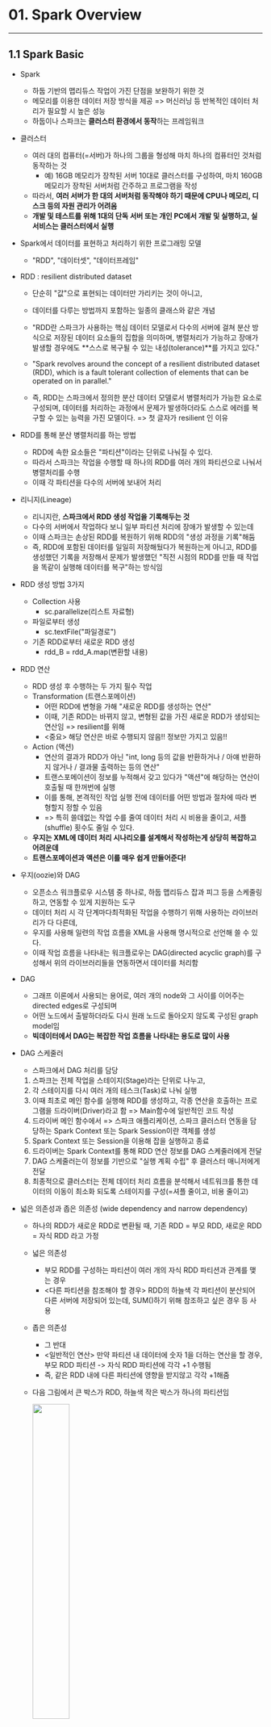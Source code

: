 # 01. Spark Overview

---
## 1.1 Spark Basic

- Spark
  - 하둡 기반의 맵리듀스 작업이 가진 단점을 보완하기 위한 것
  - 메모리를 이용한 데이터 저장 방식을 제공 => 머신러닝 등 반복적인 데이터 처리가 필요할 시 높은 성능
  - 하둡이나 스파크는 **클러스터 환경에서 동작**하는 프레임워크
  
- 클러스터
  - 여러 대의 컴퓨터(=서버)가 하나의 그룹을 형성해 마치 하나의 컴퓨터인 것처럼 동작하는 것
    - 예) 16GB 메모리가 장착된 서버 10대로 클러스터를 구성하여, 마치 160GB 메모리가 장착된 서버처럼 간주하고 프로그램을 작성
  - 따라서, **여러 서버가 한 대의 서버처럼 동작해야 하기 때문에 CPU나 메모리, 디스크 등의 자원 관리가 어려움**
  - **개발 및 테스트를 위해 1대의 단독 서버 또는 개인 PC에서 개발 및 실행하고, 실 서비스는 클러스터에서 실행**

 
- Spark에서 데이터를 표현하고 처리하기 위한 프로그래밍 모델
  - "RDD", "데이터셋", "데이터프레임"


- RDD : resilient distributed dataset
  - 단순히 "값"으로 표현되는 데이터만 가리키는 것이 아니고,
  - 데이터를 다루는 방법까지 포함하는 일종의 클래스와 같은 개념
  - "RDD란 스파크가 사용하는 핵심 데이터 모델로서 다수의 서버에 걸쳐 분산 방식으로 저장된 데이터 요소들의 집합을 의미하며,
    병렬처리가 가능하고 장애가 발생할 경우에도 **스스로 복구될 수 있는 내성(tolerance)**를 가지고 있다."
  - "Spark revolves around the concept of a resilient distributed dataset (RDD), which is a fault tolerant collection of elements that can be operated on in parallel."

  - 즉, RDD는 스파크에서 정의한 분산 데이터 모델로서 병렬처리가 가능한 요소로 구성되며,
    데이터를 처리하는 과정에서 문제가 발생하더라도 스스로 에러를 복구할 수 있는 능력을 가진 모델이다.
    => 첫 글자가 resilient 인 이유
    
    
- RDD를 통해 분산 병렬처리를 하는 방법
  - RDD에 속한 요소들은 "파티션"이라는 단위로 나눠질 수 있다.
  - 따라서 스파크는 작업을 수행할 때 하나의 RDD를 여러 개의 파티션으로 나눠서 병렬처리를 수행
  - 이때 각 파티션을 다수의 서버에 보내어 처리


- 리니지(Lineage)
  - 리니지란, **스파크에서 RDD 생성 작업을 기록해두는 것**
  - 다수의 서버에서 작업하다 보니 일부 파티션 처리에 장애가 발생할 수 있는데
  - 이때 스파크는 손상된 RDD를 복원하기 위해 RDD의 "생성 과정을 기록"해둠
  - 즉, RDD에 포함된 데이터를 일일히 저장해뒀다가 복원하는게 아니고, 
    RDD를 생성했던 기록을 저장해서 문제가 발생했던 "직전 시점의 RDD를 만들 때 작업을 똑같이 실행해 데이터를 복구"하는 방식임 
    
    
- RDD 생성 방법 3가지
  - Collection 사용
    - sc.parallelize(리스트 자료형)
  - 파일로부터 생성
    - sc.textFile("파일경로")
  - 기존 RDD로부터 새로운 RDD 생성
    - rdd_B = rdd_A.map(변환할 내용)


- RDD 연산
  - RDD 생성 후 수행하는 두 가지 필수 작업
  - Transformation (트랜스포메이션)
    - 어떤 RDD에 변형을 가해 "새로운 RDD를 생성하는 연산"
    - 이때, 기존 RDD는 바뀌지 않고, 변형된 값을 가진 새로운 RDD가 생성되는 연산임 => resilient를 위해
    - <중요> 해당 연산은 바로 수행되지 않음!! 정보만 가지고 있음!!
  - Action (액션)
    - 연산의 결과가 RDD가 아닌 "int, long 등의 값을 반환하거나 / 아얘 반환하지 않거나 / 결과물 출력하는 등의 연산"
    - 트랜스포메이션이 정보를 누적해서 갖고 있다가 "액션"에 해당하는 연산이 호출될 때 한꺼번에 실행
    - 이를 통해, 본격적인 작업 실행 전에 데이터를 어떤 방법과 절차에 따라 변형할지 정할 수 있음
    - => 특히 쓸데없는 작업 수를 줄여 데이터 처리 시 비용을 줄이고, 셔플(shuffle) 횟수도 줄일 수 있다.
  - **우지는 XML에 데이터 처리 시나리오를 설계해서 작성하는게 상당히 복잡하고 어려운데**
  - **트랜스포메이션과 액션은 이를 매우 쉽게 만들어준다!**

- 우지(oozie)와 DAG 
  - 오픈소스 워크플로우 시스템 중 하나로, 하둡 맵리듀스 잡과 피그 등을 스케줄링하고, 연동할 수 있게 지원하는 도구
  - 데이터 처리 시 각 단계마다최적화된 작업을 수행하기 위해 사용하는 라이브러리가 다 다른데,
  - 우지를 사용해 일련의 작업 흐름을 XML을 사용해 명시적으로 선언해 쓸 수 있다.
  - 이때 작업 흐름을 나타내는 워크플로우는 DAG(directed acyclic graph)를 구성해서 위의 라이브러리들을 연동하면서 데이터를 처리함
  

- DAG
  - 그래프 이론에서 사용되는 용어로, 여러 개의 node와 그 사이를 이어주는 directed edges로 구성되며
  - 어떤 노드에서 출발하더라도 다시 원래 노드로 돌아오지 않도록 구성된 graph model임
  - **빅데이터에서 DAG는 복잡한 작업 흐름을 나타내는 용도로 많이 사용**

- DAG 스케줄러
  - 스파크에서 DAG 처리를 담당
  1. 스파크는 전체 작업을 스테이지(Stage)라는 단위로 나누고, 
  2. 각 스테이지를 다시 여러 개의 테스크(Task)로 나눠 실행
  3. 이때 최초로 메인 함수를 실행해 RDD를 생성하고, 각종 연산을 호출하는 프로그램을 드라이버(Driver)라고 함 => Main함수에 일반적인 코드 작성
  4. 드라이버 메인 함수에서 => 스파크 애플리케이션, 스파크 클러스터 연동을 담당하는 Spark Context 또는 Spark Session이란 객체를 생성
  5. Spark Context 또는 Session을 이용해 잡을 실행하고 종료
  6. 드라이버는 Spark Context를 통해 RDD 연산 정보를 DAG 스케줄러에게 전달
  7. DAG 스케줄러는이 정보를 기반으로 "실행 계획 수립" 후 클러스터 매니저에게 전달
  8. 최종적으로 클러스터는 전체 데이터 처리 흐름을 분석해서 네트워크를 통한 데이터의 이동이 최소화 되도록 스테이지를 구성(=셔플 줄이고, 비용 줄이고)


- 넓은 의존성과 좁은 의존성 (wide dependency and narrow dependency)
  - 하나의 RDD가 새로운 RDD로 변환될 때, 기존 RDD = 부모 RDD, 새로운 RDD = 자식 RDD 라고 가정
  - 넓은 의존성
    - 부모 RDD를 구성하는 파티션이 여러 개의 자식 RDD 파티션과 관계를 맺는 경우
    - <다른 파티션을 참조해야 할 경우> RDD의 하늘색 각 파티션이 분산되어 다른 서버에 저장되어 있는데, SUM()하기 위해 참조하고 싶은 경우 등 사용
  - 좁은 의존성
    - 그 반대
    - <일반적인 연산> 만약 파티션 내 데이터에 숫자 1을 더하는 연산을 할 경우, 부모 RDD 파티션 -> 자식 RDD 파티션에 각각 +1 수행됨
    - 즉, 같은 RDD 내에 다른 파티션에 영향을 받지않고 각각 +1해줌
  - 다음 그림에서 큰 박스가 RDD, 하늘색 작은 박스가 하나의 파티션임
  
    <img width="40%" src="https://user-images.githubusercontent.com/61690289/150372489-d0168f1c-57f4-41b3-aa8d-acfa2b48caf6.PNG"/>


- 람다 아키텍처
  - 빅데이터 처리를 위한 시스템을 구성하는 방법 중 하나(= 아키텍처 모델)
  - 대량의 데이터 처리, 실시간 로그 데이터 처리 등 두 요구사항을 잘 충족시키기 위해 어떤 아키텍처가 좋을지 정리한 것
        <img width="40%" src="https://user-images.githubusercontent.com/61690289/150492401-e2cbcc65-ca38-427a-be55-0e0856df4c12.PNG"/>

  - Batch Layer
    - 데이터를 처리하는 시스템들을 일괄 처리하는 영역
    - **머신러닝과 같은 반복 처리가 필요한 업무에 적용**
  - Speed Layer
    - 데이터를 처리하는 시스템들을 실시간 처리하는 영역
    - **서브 모듈인 스파크 스트리밍을 통해 머신러닝 업무 적용**
    
  - 람다 아키텍처 작동 프로세스
    1. 새로운 데이터는 두 레이어에 모두 전달됨
    2. Batch Layer는 원본 데이터를 저장한 후, 일정 주기마다 한 번씩 일괄적으로 가공하여 Batch View를 생성
      - (이때, View는 외부에 보여지는 데이터로, 즉 결과 데이터라고 이해해도 됨)
    3. Speed Layer는 들어오는 데이터를 즉시(또는 매우 짧은 주기로) 처리해 Real-time View를 생성
    4. Serving Layer는 앞에 Batch View와 Real-tiem View의 결과를 적절히 조합해 User에게 데이터를 전달
      - (이때, Serving Layer를 거치지 않고 두 View를 직접 조회할 수도 있음)
  - **람다 아키텍처 핵심**
    - Batch Layer에서 일괄 처리 작업을 수행하지만, 배치 처리가 수행되지 않은 부분을 실시간 처리를 통해 보완함
    - 이때, 실시간 처리 결과는 다소 정확하지 않을 수 있음
    - 따라서 추후에 일괄 처리 작업을 수행하여 보정하는 형태로 운영
    - 즉, 두 개의 Real-time과 Batch View를 적절히 조합해야 함


---
## 1.2 Spark Install

- 사용 컴퓨터 성능
  - OS : Linux (Ubuntu 18.04.6 LST)
  - processor : Intel i5-11500
  - RAM : 32.0GB

- Virtualbox 및 ubuntu 설치 (여분의 컴퓨터 필요 시) 
  - https://spidyweb.tistory.com/212?category=842040
  - https://sseni.tistory.com/95
  - OS : Linux (Ubuntu 18.04.6 LST)
  - RAM : 4096MB
  - HDD : 24GB
 
- jdk 설치
  - sudo apt install openjdk-8-jdk -y
  - java -version; javac -version
  - 필요 시 폴더 이동

- Spark 설치
  - 컴퓨터 Ver : spark-3.1.2
  - Virtualbox Ver : spark-3.2.0
  - wget https://downloads.apache.org/spark/spark-3.1.2/spark-3.1.2-bin-hadoop2.7.tgz
  - 압축해제
    - sudo tar xvf spark-*
  - 필요 시 폴더 이동
    - sudo mv spark-3.0.2-bin-hadoop2.7 /apps

- Spark가 잘 설치되었는지 확인 - README 파일의 포함된 단어의 개수 세어보기 예제
  - cd apps/spark-3.1.2-bin-hadoop2.7
  - ./bin/run-example JavaWordCount README.md
  - (설명) run-example : 셸 프로그램, JavaWordCount : 실행할 프로그램 이름(main함수를 갖는 클래스명)
    - [실행결과]
    - ~로그 출력 후~
    - package : 1
    - For : 3
    - Programs : 1
    - ...
  - "For"라는 단어가 포함된 모든 라인 출력
  - grep -w -n --color=always "For" README.md
    - [실행결과]
    - 32: 문장
    - 57: 문장
    - 68: 문장

- **Spark Shell**
  - 코드 작성 후 빅드한 뒤 스크립트를 이용해 실행하지 않고, 
  - Linux Shell, Python IDEL 3.0처럼 인터랙티브 방식으로 프로그램을 작성할 수 있는 것
  - cd apps/spark-3.1.2-bin-hadoop2.7
  - **Scala**
    - ./bin/spark-shell
        <img width="40%" src="https://user-images.githubusercontent.com/61690289/151196895-784242b9-60b4-42c4-80d2-02dc88ed490d.PNG"/>
  - **PySpark** (Python 설치 필요)
    - ./bin/pyspark
  - 셸 종료 방법
    - Ctrl + D


- 로그 설정
  - cd conf/
  - cp ./log4j.properties.template log4j.properties
  - vim log4j.properties
    - 'i'로 수정 => "log4j.logger.org.apache.spark.repl.Main" -> "log4j.logger.org.apache.spark.repl.Main=INFO" 
  - cd ..
  - ./bin/spark-shell
    - 설정하기 전보다 더 자세히 로그가 출력되어 있음
  - sc라는 키워드를 통해 스파크 컨텍스트(Spark Context)와 스파크 세션(Spark Session)이라는 인스턴스를 사용 가능
    - scala> sc
    - [결과] res0: org.apache.spark.SparkContext = org.apache.spark.SparkContext@2a794780
    - => sc가 org.apache.spark.Sparkcontext 타입의 인스턴스(=클래스의 객체)를 가리킴을 알 수 있음!(=임의의 변수 res0를 할당!!)
    
